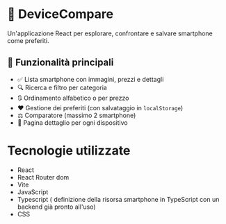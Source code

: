 # 📱 DeviceCompare

Un'applicazione React per esplorare, confrontare e salvare smartphone come preferiti.

## 🚀 Funzionalità principali

- ✅ Lista smartphone con immagini, prezzi e dettagli
- 🔍 Ricerca e filtro per categoria
- 🔃 Ordinamento alfabetico o per prezzo
- ❤️ Gestione dei preferiti (con salvataggio in `localStorage`)
- ⚖️ Comparatore (massimo 2 smartphone)
- 🔎 Pagina dettaglio per ogni dispositivo

# Tecnologie utilizzate

- React
- React Router dom
- Vite
- JavaScript
- Typescript ( definizione della risorsa smartphone in TypeScript con un backend già pronto all'uso)
- CSS
